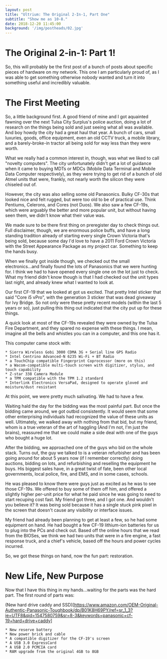 ```yaml
---
layout: post
title: "Ultrium: The Original 2-In-1, Part One"
subtitle: "Show me as 10-8."
date: 2018-12-20 11:45:00
background: '/img/postheads/02.jpg'
---
```


# The Original 2-in-1: Part 1!

So, this will probably be the first post of a bunch of posts about specific pieces of hardware on my network. This one I am particularly proud of, as I was able to get something otherwise nobody wanted and turn it into something useful and incredibly valuable.

# The First Meeting

So, a little background first. A good friend of mine and I got aquainted fawning over the next Tulsa City Surplus's police auction, doing a lot of research on the things being sold and just seeing what all was available. And boy howdy the city had a great haul that year. A bunch of cars, small luxuries, goods, office equipment, even an old CCTV truck, a mobile library, and a barely-broke-in tractor all being sold for way less than they were worth.

What we really had a common interest in, though, was what we liked to call "novelty computers". The city unfortunately didn't get a lot of guidance when it came to buying MDTs or MDCs (Mobile Data Terminal and Mobile Data Computer respectively), as they were trying to get rid of a bunch of old Atmel units that were, frankly, not nearly worth the silicon they were chiseled out of.

However, the city was also selling some old Panasonics. Bulky CF-30s that looked nice and felt rugged, but were too old to be of practical use. Think Pentiums, Celerons, and Cores (not Duos). We also saw a few CF-19s, which were arguably the better and more popular unit, but without having seen them, we didn't know what their value was.

We made sure to be there first thing on preregister day to check things out. Full disclaimer, though, we are enormous police buffs, and have a long standing tradition already of starting every single Crown Victoria that's being sold, because some day I'd love to have a 2011 Ford Crown Victoria with the Street Appearance Package as my project car. Something to keep the hands busy.

When we finally got inside though, we checked out the small electronics...and finally found the lots of Panasonics that we were hunting for. I think we had to have opened every single one on the lot just to check. What my friend didn't know though is that I had checked out the unit types last night, and already knew what I wanted to look at.

Our first CF-19 that we looked at got us excited. That pretty Intel sticker that said "Core i5 vPro", with the generation 3 sticker that was dead giveaway for Ivy Bridge. So not only were these pretty recent models (within the last 5 years or so), just pulling this thing out indicated that the city put up for these things.

A quick look at most of the CF-19s revealed they were owned by the Tulsa Fire Department, and they spared no expense with these things. I mean, imagine all the bells and whistles you can in a computer, and this one has it.

This computer came stock with:

	* Sierra Wireless Gobi 3000 CDMA 3G + Serial line GPS Radio
	* Intel Centrino Advanced-N 6235 Wi-Fi + BT Radio
	* a TouchChip compatible Fingerprint Coprocessor (more on this)
	* a Wacom-compatible multi-touch screen with digitizer, stylus, and touch capability
	* Z-star 338 Camera Module
	* a TPM compatible with the TPM 1.2 standard
	* Interlink Electronics VersaPad, designed to operate gloved and moisture/dust resistant
	
At this point, we were pretty much salivating. We had to have a few.

Waiting hald the day for the bidding was the most painful part. But once the bidding came around, we got outbid consistently. It would seem that some other enterprising individuals had recognized the value of these units as well. Ultimately, we walked away with nothing from that bid, but my friend, whom is a true veteran of the art of haggling (And I'm not, I'm just the brains), reassured me that we could make a side deal with one of the guys who bought a huge lot.

After the bidding, we approached one of the guys who bid on the whole stack. Turns out, the guy we talked to is a veteran refurbisher and has been going around for about 5 years now (if I remember correctly) doing auctions, bidding on lots, and refurbishing and reselling the equipment he buys. His biggest sales have, in a great twist of fate, been other local governments, local police, fire, and EMS, and in some cases, schools. 

He was pleased to know there were guys just as excited as he was to see those CF-19s. We offered to buy some of them off him, and offered a slightly higher per-unit price for what he paid since he was going to need to start recuping cost fast. My friend got three, and I got one. And wouldn't you believe it? It was being sold because it has a single stuck pink pixel in the screen that doesn't cause any visibility or interface issues.

My friend had already been planning to get at least a few, so he had some equipment on hand. He had bought a few CF-19 lithium-ion batteries for us to plug into the PCs and check out. Based off the online hours that we read from the BIOSes, we think we had two units that were in a fire engine, a fast response truck, and a chief's vehicle, based off the hours and power cycles incurred.

So, we got these things on hand, now the fun part: restoration.

# New Life, New Purpose

Now that I have this thing in my hands...waiting for the parts was the hard part. The first round of parts was:

(New hard drive caddy and SSD)[https://www.amazon.com/OEM-Original-Authentic-Panasonic-Toughbook/dp/B01K8H69PY/ref=sr_1_3?ie=UTF8&qid=1547580759&sr=8-3&keywords=panasonic+cf-19+hard+drive+caddy]

	* New reserve battery
	* New power brick and cable
	* A compatible digitizer for the CF-19's screen
	* A USB 3.0 ExpressCard
	* A USB 2.0 PCMCIA card
	* RAM upgrade from the original 4GB to 8GB


